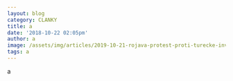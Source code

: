 ```yaml
---
layout: blog
category: CLANKY
title: a
date: '2018-10-22 02:05pm'
author: a
image: /assets/img/articles/2019-10-21-rojava-protest-proti-turecke-invazi.jpg
tags: a
---
```

a
